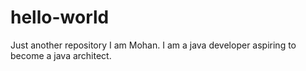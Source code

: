 # hello-world
Just another repository
I am Mohan. I am a java developer aspiring to become a java architect.
